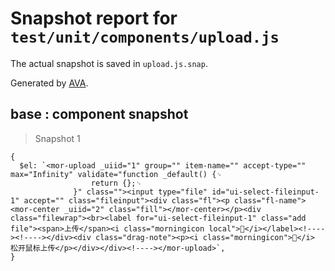 # Snapshot report for `test/unit/components/upload.js`

The actual snapshot is saved in `upload.js.snap`.

Generated by [AVA](https://ava.li).

## base : component snapshot

> Snapshot 1

    {
      $el: `<mor-upload _uiid="1" group="" item-name="" accept-type="" max="Infinity" validate="function _default() {␊
                      return {};␊
                  }" class=""><input type="file" id="ui-select-fileinput-1" accept="" class="fileinput"><div class="fl"><p class="fl-name"><mor-center _uiid="2" class="fill"></mor-center></p><div class="filewrap"><br><label for="ui-select-fileinput-1" class="add file"><span>上传</span><i class="morningicon local"></i></label><!----><!----></div><div class="drag-note"><p><i class="morningicon"></i> 松开鼠标上传</p></div></div><!----></mor-upload>`,
    }
